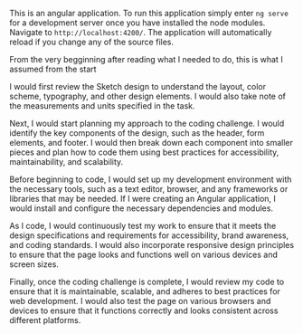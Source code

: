 This is an angular application. To run this application simply enter `ng serve` for a development server once you have installed the node modules. Navigate to `http://localhost:4200/`. The application will automatically reload if you change any of the source files.

From the very begginning after reading what I needed to do, this is what I assumed from the start 

I would first review the Sketch design to understand the layout, color scheme, typography, and other design elements. I would also take note of the measurements and units specified in the task.

Next, I would start planning my approach to the coding challenge. I would identify the key components of the design, such as the header, form elements, and footer. I would then break down each component into smaller pieces and plan how to code them using best practices for accessibility, maintainability, and scalability.

Before beginning to code, I would set up my development environment with the necessary tools, such as a text editor, browser, and any frameworks or libraries that may be needed. If I were creating an Angular application, I would install and configure the necessary dependencies and modules.

As I code, I would continuously test my work to ensure that it meets the design specifications and requirements for accessibility, brand awareness, and coding standards. I would also incorporate responsive design principles to ensure that the page looks and functions well on various devices and screen sizes.

Finally, once the coding challenge is complete, I would review my code to ensure that it is maintainable, scalable, and adheres to best practices for web development. I would also test the page on various browsers and devices to ensure that it functions correctly and looks consistent across different platforms.


